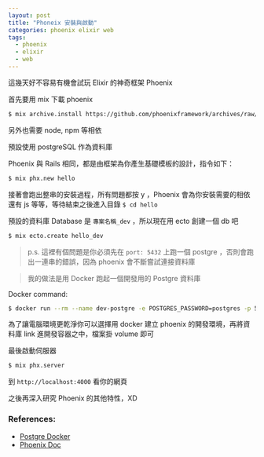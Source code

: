 ```yaml
---
layout: post
title: "Phoneix 安裝與啟動"
categories: phoenix elixir web
tags:
  - phoenix
  - elixir
  - web
---
```


這幾天好不容易有機會試玩 Elixir 的神奇框架 Phoenix

首先要用 mix 下載 phoenix

```bash
$ mix archive.install https://github.com/phoenixframework/archives/raw/master/phx_new.ez
```

另外也需要 node, npm 等相依

預設使用 postgreSQL 作為資料庫

Phoenix 與 Rails 相同，都是由框架為你產生基礎模板的設計，指令如下：

```bash
$ mix phx.new hello
```

接著會跑出整串的安裝過程，所有問題都按 y ，Phoenix 會為你安裝需要的相依還有 js 等等，等待結束之後進入目錄 `$ cd hello`

預設的資料庫 Database 是 `專案名稱_dev` ，所以現在用 ecto 創建一個 db 吧

```bash
$ mix ecto.create hello_dev
```

> p.s. 這裡有個問題是你必須先在 `port: 5432` 上跑一個 postgre ，否則會跑出一連串的錯誤，因為 phoenix 會不斷嘗試連接資料庫

> 我的做法是用 Docker 跑起一個開發用的 Postgre 資料庫

Docker command:

```bash
$ docker run --rm --name dev-postgre -e POSTGRES_PASSWORD=postgres -p 5432:5432 -d postgres:10.3
```

為了讓電腦環境更乾淨你可以選擇用 docker 建立 phoenix 的開發環境，再將資料庫 link 進開發容器之中，檔案掛 volume 即可

最後啟動伺服器

```bash
$ mix phx.server
```

到 `http://localhost:4000` 看你的網頁

之後再深入研究 Phoenix 的其他特性，XD

### References:

- [Postgre Docker](https://docs.docker.com/samples/library/postgres/)
- [Phoenix Doc](https://hexdocs.pm/phoenix/overview.html)
